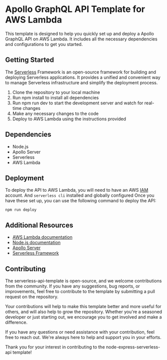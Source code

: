 # Apollo GraphQL API Template for AWS Lambda

This template is designed to help you quickly set up and deploy a Apollo GraphQL API on AWS Lambda. It includes all the necessary dependencies and configurations to get you started.

## Getting Started

The [Serverless](https://www.serverless.com/) Framework is an open-source framework for building and deploying Serverless applications. It provides a unified and convenient way to manage Serverless infrastructure and simplify the deployment process.

1. Clone the repository to your local machine
2. Run npm install to install all dependencies
3. Run npm run dev to start the development server and watch for real-time changes
4. Make any necessary changes to the code
5. Deploy to AWS Lambda using the instructions provided

## Dependencies

- Node.js
- Apollo Server
- Serverless
- AWS Lambda

## Deployment

To deploy the API to AWS Lambda, you will need to have an AWS [IAM](https://aws.amazon.com/iam/) account. And `serverless cli` installed and globally configured Once you have these set up, you can use the following command to deploy the API:

```shell
npm run deploy
```

## Additional Resources

- [AWS Lambda documentation](https://aws.amazon.com/lambda/)
- [Node.js documentation](https://nodejs.org/en/docs/)
- [Apollo Server](https://www.apollographql.com/docs/)
- [Serverless Framework](https://www.serverless.com/)

## Contributing

The serverless-api-template is open-source, and we welcome contributions from the community. If you have any suggestions, bug reports, or improvements, feel free to contribute to the template by submitting a pull request on the repository.

Your contributions will help to make this template better and more useful for others, and will also help to grow the repository. Whether you're a seasoned developer or just starting out, we encourage you to get involved and make a difference.

If you have any questions or need assistance with your contribution, feel free to reach out. We're always here to help and support you in your efforts.

Thank you for your interest in contributing to the node-express-serverless-api template!
